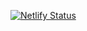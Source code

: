 [![Netlify Status](https://api.netlify.com/api/v1/badges/afe7c169-a4da-4694-a357-d0dbc6950020/deploy-status)](https://app.netlify.com/sites/rithusbackend/deploys)
